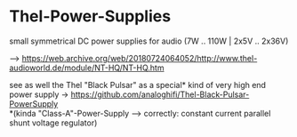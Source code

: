 # Thel-Power-Supplies
small symmetrical DC power supplies for audio (7W .. 110W | 2x5V .. 2x36V)  
  
  
--> https://web.archive.org/web/20180724064052/http://www.thel-audioworld.de/module/NT-HQ/NT-HQ.htm  
  
  
see as well the Thel "Black Pulsar" as a special\* kind of very high end power supply -> https://github.com/analoghifi/Thel-Black-Pulsar-PowerSupply  
\*(kinda "Class-A"-Power-Supply --> correctly: constant current parallel shunt voltage regulator)
